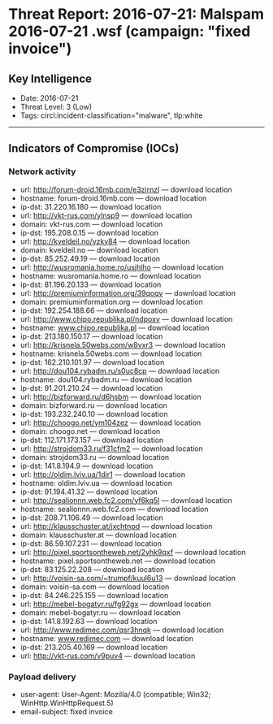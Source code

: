 # Threat Report: 2016-07-21: Malspam 2016-07-21 .wsf (campaign: "fixed invoice")


## Key Intelligence
* Date: 2016-07-21
* Threat Level: 3 (Low)
* Tags: circl:incident-classification="malware", tlp:white

---

## Indicators of Compromise (IOCs)
### Network activity
* url: http://forum-droid.16mb.com/e3zirnzl — download location
* hostname: forum-droid.16mb.com — download location
* ip-dst: 31.220.16.180 — download location
* url: http://vkt-rus.com/ylnsp9 — download location
* domain: vkt-rus.com — download location
* ip-dst: 195.208.0.15 — download location
* url: http://kveldeil.no/yzky84 — download location
* domain: kveldeil.no — download location
* ip-dst: 85.252.49.19 — download location
* url: http://wusromania.home.ro/usjhlho — download location
* hostname: wusromania.home.ro — download location
* ip-dst: 81.196.20.133 — download location
* url: http://premiuminformation.org/39qoqv — download location
* domain: premiuminformation.org — download location
* ip-dst: 192.254.188.66 — download location
* url: http://www.chipo.republika.pl/ndpoxv — download location
* hostname: www.chipo.republika.pl — download location
* ip-dst: 213.180.150.17 — download location
* url: http://krisnela.50webs.com/w8vxr3 — download location
* hostname: krisnela.50webs.com — download location
* ip-dst: 162.210.101.97 — download location
* url: http://dou104.rybadm.ru/s0uc8cp — download location
* hostname: dou104.rybadm.ru — download location
* ip-dst: 91.201.210.24 — download location
* url: http://bizforward.ru/d6hsbm — download location
* domain: bizforward.ru — download location
* ip-dst: 193.232.240.10 — download location
* url: http://choogo.net/ym104zez — download location
* domain: choogo.net — download location
* ip-dst: 112.171.173.157 — download location
* url: http://strojdom33.ru/f31cfm2 — download location
* domain: strojdom33.ru — download location
* ip-dst: 141.8.194.9 — download location
* url: http://oldim.lviv.ua/1djr1 — download location
* hostname: oldim.lviv.ua — download location
* ip-dst: 91.194.41.32 — download location
* url: http://sealionnn.web.fc2.com/yf6kq5l — download location
* hostname: sealionnn.web.fc2.com — download location
* ip-dst: 208.71.106.49 — download location
* url: http://klausschuster.at/jxchtnpd — download location
* domain: klausschuster.at — download location
* ip-dst: 86.59.107.231 — download location
* url: http://pixel.sportsontheweb.net/2yhk9qxf — download location
* hostname: pixel.sportsontheweb.net — download location
* ip-dst: 83.125.22.208 — download location
* url: http://voisin-sa.com/~trumpf/kuul6u13 — download location
* domain: voisin-sa.com — download location
* ip-dst: 84.246.225.155 — download location
* url: http://mebel-bogatyr.ru/fg92gx — download location
* domain: mebel-bogatyr.ru — download location
* ip-dst: 141.8.192.63 — download location
* url: http://www.redimec.com/qsr3hnqk — download location
* hostname: www.redimec.com — download location
* ip-dst: 213.205.40.169 — download location
* url: http://vkt-rus.com/v9puv4 — download location

### Payload delivery
* user-agent: User-Agent: Mozilla/4.0 (compatible; Win32; WinHttp.WinHttpRequest.5)
* email-subject: fixed invoice
